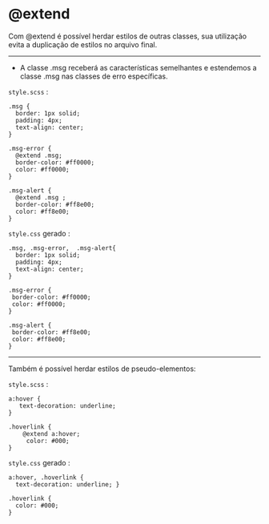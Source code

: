 @extend
=========

Com @extend é possível herdar estilos de outras classes, sua utilização evita a duplicação de estilos no arquivo final.

---------------------------
- A classe .msg receberá as características semelhantes e estendemos a classe .msg nas classes de erro específicas.

`style.scss` :
```
.msg {
  border: 1px solid;
  padding: 4px;
  text-align: center;
}

.msg-error {
  @extend .msg;
  border-color: #ff0000;
  color: #ff0000;
}

.msg-alert {
  @extend .msg ;
  border-color: #ff8e00;
  color: #ff8e00;
}
```

`style.css` gerado :

```
.msg, .msg-error,  .msg-alert{
  border: 1px solid;
  padding: 4px;
  text-align: center;
}

.msg-error {
 border-color: #ff0000;
 color: #ff0000;
}

.msg-alert {
 border-color: #ff8e00;
 color: #ff8e00;
}
```
----------------
Também é possível herdar estilos de pseudo-elementos:

`style.scss` :

```
a:hover {
   text-decoration: underline;
}

.hoverlink {
    @extend a:hover;
     color: #000;
}
```

`style.css` gerado :

```
a:hover, .hoverlink {
  text-decoration: underline; }

.hoverlink {
  color: #000;
}
```